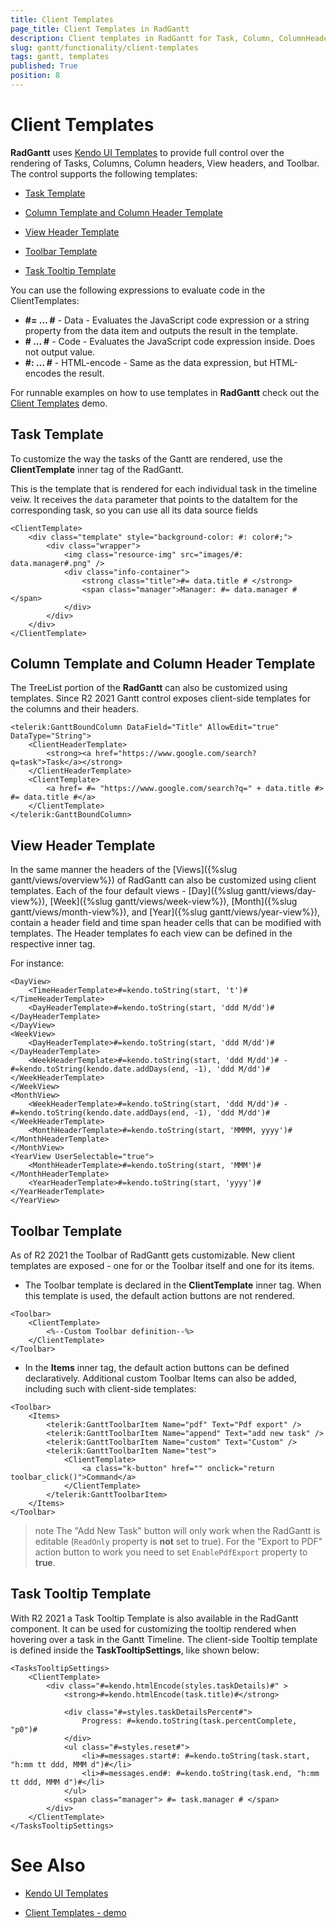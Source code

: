 ```yaml
---
title: Client Templates
page_title: Client Templates in RadGantt
description: Client templates in RadGantt for Task, Column, ColumnHeader, View, Task Tooltip, ToolBar Buttons.
slug: gantt/functionality/client-templates
tags: gantt, templates
published: True
position: 8
---
```


# Client Templates

**RadGantt** uses [Kendo UI Templates](https://docs.telerik.com/kendo-ui/framework/templates/overview) to provide full control over the rendering of Tasks, Columns, Column headers, View headers, and Toolbar. The control supports the following templates:

 - [Task Template](#task-template)

 - [Column Template and Column Header Template](#column-template-and-column-header-template)

 - [View Header Template](#view-header-template)

 - [Toolbar Template](#toolbar-template)

 - [Task Tooltip Template](#task-tooltip-template)

You can use the following expressions to evaluate code in the ClientTemplates:

 - **\#= ... #** - Data - Evaluates the JavaScript code expression or a string property from the data item and outputs the result in the template.
 - **\# ... #** - Code - Evaluates the JavaScript code expression inside. Does not output value.
 - **\#: ... #** - HTML-encode - Same as the data expression, but HTML-encodes the result.


For runnable examples on how to use templates in **RadGantt** check out the [Client Templates](https://demos.telerik.com/aspnet-ajax/gantt/examples/functionality/client-templates/defaultcs.aspx) demo.

## Task Template

To customize the way the tasks of the Gantt are rendered, use the **ClientTemplate** inner tag of the RadGantt.

This is the template that is rendered for each individual task in the timeline veiw. It receives the `data` parameter that points to the dataItem for the corresponding task, so you can use all its data source fields


````ASP.NET
<ClientTemplate>
    <div class="template" style="background-color: #: color#;">  
        <div class="wrapper">
            <img class="resource-img" src="images/#: data.manager#.png" />
            <div class="info-container">
                <strong class="title">#= data.title # </strong>
                <span class="manager">Manager: #= data.manager # </span>
            </div>
        </div>
    </div>
</ClientTemplate>
````


## Column Template and Column Header Template 

The TreeList portion of the **RadGantt** can also be customized using templates. Since R2 2021 Gantt control exposes client-side templates for the columns and their headers.

````
<telerik:GanttBoundColumn DataField="Title" AllowEdit="true" DataType="String">
    <ClientHeaderTemplate>
        <strong><a href="https://www.google.com/search?q=task">Task</a></strong>
    </ClientHeaderTemplate>
    <ClientTemplate>
        <a href= #= "https://www.google.com/search?q=" + data.title #> #= data.title #</a>
    </ClientTemplate>
</telerik:GanttBoundColumn>
````


## View Header Template

In the same manner the headers of the [Views]({%slug gantt/views/overview%}) of RadGantt can also be customized using client templates. Each of the four default views - [Day]({%slug gantt/views/day-view%}), [Week]({%slug gantt/views/week-view%}), [Month]({%slug gantt/views/month-view%}), and [Year]({%slug gantt/views/year-view%}), contain a header field and time span header cells that can be modified with templates. The Header templates fo each view can be defined in the respective inner tag. 

For instance: 

````
<DayView>
    <TimeHeaderTemplate>#=kendo.toString(start, 't')#</TimeHeaderTemplate>
    <DayHeaderTemplate>#=kendo.toString(start, 'ddd M/dd')#</DayHeaderTemplate>
</DayView>
<WeekView>
    <DayHeaderTemplate>#=kendo.toString(start, 'ddd M/dd')#</DayHeaderTemplate>
    <WeekHeaderTemplate>#=kendo.toString(start, 'ddd M/dd')# - #=kendo.toString(kendo.date.addDays(end, -1), 'ddd M/dd')#</WeekHeaderTemplate>
</WeekView>
<MonthView>
    <WeekHeaderTemplate>#=kendo.toString(start, 'ddd M/dd')# - #=kendo.toString(kendo.date.addDays(end, -1), 'ddd M/dd')#</WeekHeaderTemplate>
    <MonthHeaderTemplate>#=kendo.toString(start, 'MMMM, yyyy')#</MonthHeaderTemplate>
</MonthView>
<YearView UserSelectable="true">
    <MonthHeaderTemplate>#=kendo.toString(start, 'MMM')#</MonthHeaderTemplate>
    <YearHeaderTemplate>#=kendo.toString(start, 'yyyy')#</YearHeaderTemplate>
</YearView>
````

## Toolbar Template

As of R2 2021 the Toolbar of RadGantt gets customizable. New client templates are exposed - one for or the Toolbar itself and one for its items.

 * The Toolbar template is declared in the **ClientTemplate** inner tag. When this template is used, the default action buttons are not rendered.

  ````
  <Toolbar>
      <ClientTemplate>
          <%--Custom Toolbar definition--%>
      </ClientTemplate>
  </Toolbar>
  ````

 * In the **Items** inner tag, the default action buttons can be defined declaratively. Additional custom Toolbar Items can also be added, including such with client-side templates:

 ````
 <Toolbar>
     <Items>
         <telerik:GanttToolbarItem Name="pdf" Text="Pdf export" />
         <telerik:GanttToolbarItem Name="append" Text="add new task" />
         <telerik:GanttToolbarItem Name="custom" Text="Custom" />
         <telerik:GanttToolbarItem Name="test">
             <ClientTemplate>
                 <a class="k-button" href="" onclick="return toolbar_click()">Command</a>
             </ClientTemplate>
         </telerik:GanttToolbarItem>
     </Items>
 </Toolbar>
 ````

 >note The "Add New Task" button will only work when the RadGantt is editable (`ReadOnly` property is **not** set to true). For the "Export to PDF" action button to work you need to set `EnablePdfExport` property to **true**.

## Task Tooltip Template

With R2 2021 a Task Tooltip Template is also available in the RadGantt component. It can be used for customizing the tooltip rendered when hovering over a task in the Gantt Timeline. The client-side Tooltip template is defined inside the **TaskTooltipSettings**, like shown below:

````
<TasksTooltipSettings>
    <ClientTemplate>
        <div class="#=kendo.htmlEncode(styles.taskDetails)#" >
            <strong>#=kendo.htmlEncode(task.title)#</strong>
                        
            <div class="#=styles.taskDetailsPercent#">
                Progress: #=kendo.toString(task.percentComplete, "p0")#
            </div>
            <ul class="#=styles.reset#">
                <li>#=messages.start#: #=kendo.toString(task.start, "h:mm tt ddd, MMM d")#</li>
                <li>#=messages.end#: #=kendo.toString(task.end, "h:mm tt ddd, MMM d")#</li>
            </ul>
            <span class="manager"> #= task.manager # </span>
        </div>
    </ClientTemplate>
</TasksTooltipSettings>
````

# See Also

 * [Kendo UI Templates](https://docs.telerik.com/kendo-ui/framework/templates/overview)

 * [Client Templates - demo](https://demos.telerik.com/aspnet-ajax/gantt/examples/functionality/client-templates/defaultcs.aspx) 



